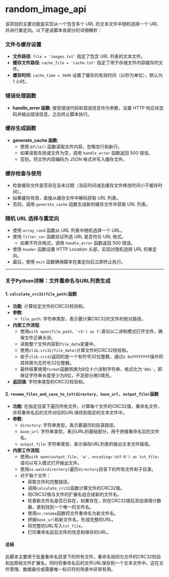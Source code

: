 # random_image_api
该项目的主要功能是实现从一个包含多个 URL 的文本文件中随机选择一个 URL 并进行重定向。以下是该脚本各部分的详细解析：

### 文件与缓存设置
- **文件路径**: `file = 'images.txt'` 指定了包含 URL 列表的文本文件。
- **缓存文件路径**: `cache_file = 'cache.txt'` 指定了用于存储文件内容缓存的文件。
- **缓存时间**: `cache_time = 3600` 设置了缓存的有效时间（以秒为单位），默认为 1 小时。

### 错误处理函数
- **handle_error 函数**: 接受错误代码和错误信息作为参数，设置 HTTP 响应状态码并输出错误信息，之后终止脚本执行。

### 缓存生成函数
- **generate_cache 函数**:
  - 使用 `@file()` 函数读取文件内容，忽略空行和新行。
  - 如果读取失败或文件为空，调用 `handle_error` 函数返回 500 错误。
  - 否则，将文件内容编码为 JSON 格式并写入缓存文件。

### 缓存检查与使用
- 检查缓存文件是否存在且未过期（当前时间减去缓存文件修改时间小于缓存时间）。
- 如果缓存有效，直接从缓存文件中解码获取 URL 列表。
- 否则，调用 `generate_cache` 函数生成新的缓存文件并获取 URL 列表。

### 随机 URL 选择与重定向
- 使用 `array_rand` 函数从 URL 列表中随机选择一个 URL。
- 使用 `filter_var` 函数验证所选 URL 是否符合 URL 格式。
  - 如果不符合格式，调用 `handle_error` 函数返回 500 错误。
- 使用 `header` 函数设置 HTTP Location 头部，实现对随机选择 URL 的重定向。
- 最后，使用 `exit` 函数确保脚本在重定向后立即终止执行。
- -------------------------------------------------------------------------------------------------------------------------------------
### 关于Python详解：文件重命名与URL列表生成

#### 1. `calculate_crc32(file_path)`函数
- **功能**: 计算给定文件的CRC32校验和。
- **参数**: 
  - `file_path`: 字符串类型，表示要计算CRC32的文件的绝对路径。
- **内部工作流程**:
  - 使用`with open(file_path, 'rb') as f:`语句以二进制模式打开文件，确保文件正确关闭。
  - 读取整个文件内容到`file_data`变量中。
  - 使用`zlib.crc32(file_data)`计算文件的CRC32校验和。
  - 由于`zlib.crc32`返回的是一个有符号32位整数，通过`& 0xFFFFFFFF`操作将其转换为无符号32位整数。
  - 最终结果使用`format`函数转换为8位十六进制字符串，格式化为`'08x'`，即保证字符串长度至少为8位，不足部分用0填充。
- **返回值**: 字符串类型的CRC32校验和。

#### 2. `rename_files_and_save_to_txt(directory, base_url, output_file)`函数
- **功能**: 在指定目录下遍历所有文件，计算每个文件的CRC32值，重命名文件，并将重命名后的文件对应的URL保存到指定的文本文件中。
- **参数**:
  - `directory`: 字符串类型，表示要遍历的目录路径。
  - `base_url`: 字符串类型，表示URL的基础部分，用于拼接重命名后的文件名。
  - `output_file`: 字符串类型，表示保存URL列表的输出文本文件路径。
- **内部工作流程**:
  - 使用`with open(output_file, 'w', encoding='utf-8') as txt_file:`语句以写入模式打开输出文件。
  - 使用`os.walk(directory)`遍历`directory`目录下的所有文件和子目录。
  - 对于每个文件：
    - 获取文件的完整路径。
    - 调用`calculate_crc32`函数计算文件的CRC32值。
    - 将CRC32值与文件的扩展名组合成新的文件名。
    - 检查新文件名是否已存在，如果存在，则在CRC32值后添加递增计数器，直到找到一个唯一的文件名。
    - 使用`os.rename`函数将文件重命名为新文件名。
    - 拼接`base_url`和新文件名，形成完整的URL。
    - 将完整的URL写入`txt_file`。
    - 打印重命名前后文件的信息和保存的URL。
  
#### 总结
此脚本主要用于批量重命名目录下的所有文件，重命名规则为文件的CRC32校验和加原始文件扩展名，同时将重命名后的文件URL保存到一个文本文件中。这在文件管理、数据备份或需要唯一标识符的场景中非常有用。
